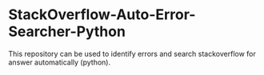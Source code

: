 # StackOverflow-Auto-Error-Searcher-Python
This repository can be used to identify errors and search stackoverflow for answer automatically (python).
